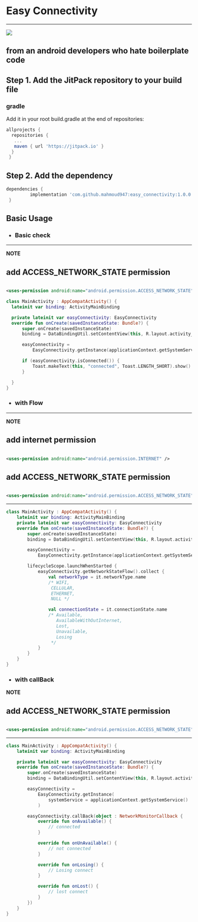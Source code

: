 # Easy Connectivity

---
[![](https://jitpack.io/v/mahmoud947/easy_connectivity.svg)](https://jitpack.io/#mahmoud947/easy_connectivity)


## from an android developers who hate boilerplate code

## Step 1. Add the JitPack repository to your build file

### gradle

Add it in your root build.gradle at the end of repositories:

```gradle
allprojects {
  repositories {
   ...
   maven { url 'https://jitpack.io' }
  }
 }
```

## Step 2. Add the dependency

```gradle
dependencies {
         implementation 'com.github.mahmoud947:easy_connectivity:1.0.0'
 }
```

## Basic Usage

- ### Basic check

---
**NOTE**

## add ACCESS_NETWORK_STATE permission

```xml

<uses-permission android:name="android.permission.ACCESS_NETWORK_STATE" />
  ```

  ```kotlin
  class MainActivity : AppCompatActivity() {
    lateinit var binding: ActivityMainBinding

    private lateinit var easyConnectivity: EasyConnectivity
    override fun onCreate(savedInstanceState: Bundle?) {
        super.onCreate(savedInstanceState)
        binding = DataBindingUtil.setContentView(this, R.layout.activity_main)

        easyConnectivity =
            EasyConnectivity.getInstance(applicationContext.getSystemService())

        if (easyConnectivity.isConnected()) {
            Toast.makeText(this, "connected", Toast.LENGTH_SHORT).show()
        }

    }
}
```

- ### with Flow

---
**NOTE**

## add internet permission

```xml

<uses-permission android:name="android.permission.INTERNET" />
```

## add ACCESS_NETWORK_STATE permission

```xml

<uses-permission android:name="android.permission.ACCESS_NETWORK_STATE" />
  ```

---

```kotlin
class MainActivity : AppCompatActivity() {
    lateinit var binding: ActivityMainBinding
    private lateinit var easyConnectivity: EasyConnectivity
    override fun onCreate(savedInstanceState: Bundle?) {
        super.onCreate(savedInstanceState)
        binding = DataBindingUtil.setContentView(this, R.layout.activity_main)

        easyConnectivity =
            EasyConnectivity.getInstance(applicationContext.getSystemService())

        lifecycleScope.launchWhenStarted {
            easyConnectivity.getNetworkStateFlow().collect {
                val networkType = it.networkType.name
                /* WIFI,
                 CELLULAR,
                 ETHERNET,
                 NULL */

                val connectionState = it.connectionState.name
                /* Available,
                   AvailableWithOutInternet,
                   Lost,
                   Unavailable,
                   Losing
                 */
            }
        }
    }
}
```

- ### with callBack

**NOTE**

## add ACCESS_NETWORK_STATE permission

```xml

<uses-permission android:name="android.permission.ACCESS_NETWORK_STATE" />
  ```

---

```kotlin
class MainActivity : AppCompatActivity() {
    lateinit var binding: ActivityMainBinding

    private lateinit var easyConnectivity: EasyConnectivity
    override fun onCreate(savedInstanceState: Bundle?) {
        super.onCreate(savedInstanceState)
        binding = DataBindingUtil.setContentView(this, R.layout.activity_main)

        easyConnectivity =
            EasyConnectivity.getInstance(
                systemService = applicationContext.getSystemService()
            )

        easyConnectivity.callBack(object : NetworkMonitorCallback {
            override fun onAvailable() {
                // connected
            }

            override fun onUnAvailable() {
                // not connected
            }

            override fun onLosing() {
                // Losing connect
            }

            override fun onLost() {
                // lost connect
            }
        })
    }
}
```
